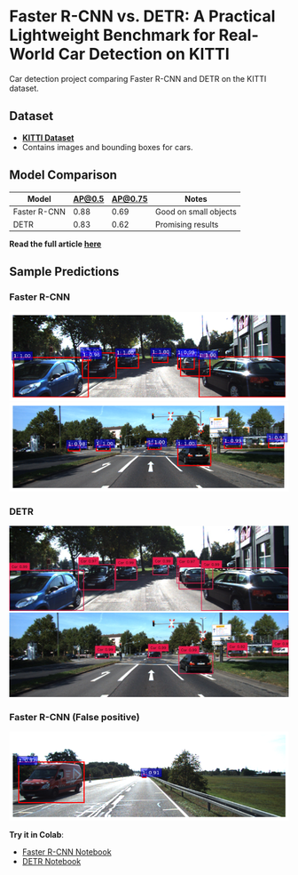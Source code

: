 # Faster R-CNN vs. DETR: A Practical Lightweight Benchmark for Real-World Car Detection on KITTI
Car detection project comparing Faster R-CNN and DETR on the KITTI dataset.

## Dataset
- **[KITTI Dataset](https://www.cvlibs.net/datasets/kitti/)**
- Contains images and bounding boxes for cars.

## Model Comparison
| Model        | AP@0.5 | AP@0.75 | Notes                  |
|--------------|--------|---------|------------------------|
| Faster R-CNN | 0.88   | 0.69    | Good on small objects  |
| DETR         | 0.83   | 0.62    | Promising results      |

**Read the full article [here](https://medium.com/@monishatemp20/faster-r-cnn-vs-detr-a-practical-lightweight-benchmark-for-real-world-car-detection-on-kitti-983c714e2da3)**

## Sample Predictions

### Faster R-CNN
![Faster R-CNN Result](results/faster_rcnn/prediction1.png)
![Faster R-CNN Result](results/faster_rcnn/prediction2.png)

### DETR
![DETR Result](results/detr/prediction1.jpg)
![DETR Result](results/detr/prediction2.jpg)

### Faster R-CNN (False positive)
![Faster R-CNN Result](results/faster_rcnn/False_positive.png)

 **Try it in Colab**:
- [Faster R-CNN Notebook](notebooks/faster_r_cnn_on_kitti.py)
- [DETR Notebook](notebooks/detr_on_kitti.py)

